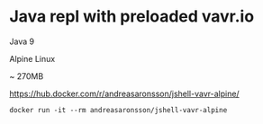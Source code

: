 # Java repl with preloaded vavr.io

Java 9

Alpine Linux

~ 270MB

https://hub.docker.com/r/andreasaronsson/jshell-vavr-alpine/

`docker run -it --rm andreasaronsson/jshell-vavr-alpine`
